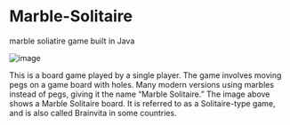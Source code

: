 # Marble-Solitaire
marble soliatire game built in Java


![image](https://user-images.githubusercontent.com/35156624/90903046-601a6500-e39b-11ea-844d-d71da0a364c1.png)

This is a board game played by a single player. The game involves moving pegs on a game board with holes. Many modern versions using marbles instead of pegs, giving it the name “Marble Solitaire.” The image above shows a Marble Solitaire board. It is referred to as a Solitaire-type game, and is also called Brainvita in some countries.
